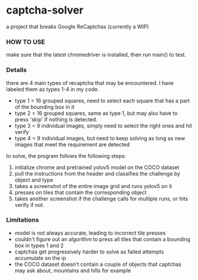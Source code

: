 # captcha-solver

a project that breaks Google ReCaptchas (currently a WIP)

### HOW TO USE
make sure that the latest chromedriver is installed, then run main() to test.

### Details
there are 4 main types of recaptcha that may be encountered. I have labeled them as types 1-4 in my code.
- type 1 = 16 grouped squares, need to select each square that has a part of the bounding box in it
- type 2 = 16 grouped squares, same as type 1, but may also have to press 'skip' if nothing is detected.
- type 3 = 9 individual images, simply need to select the right ones and hit verify
- type 4 = 9 individual images, but need to keep solving as long as new images that meet the requirement are detected

to solve, the program follows the following steps: 
1. initialize chrome and pretrained yolov5 model on the COCO dataset
2. pull the instructions from the header and classifies the challenge by object and type
3. takes a screenshot of the entire image grid and runs yolov5 on it
4. presses on tiles that contain the corresponding object
5. takes another screenshot if the challenge calls for multiple runs, or hits verify if not.

### Limitations
- model is not always accurate, leading to incorrect tile presses
- couldn't figure out an algorithm to press all tiles that contain a bounding box in types 1 and 2
- captchas get progressively harder to solve as failed attempts accumulate on the ip
- the COCO dataset doesn't contain a couple of objects that captchas may ask about, mountains and hills for example